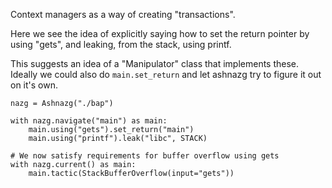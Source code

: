 Context managers as a way of creating "transactions".

Here we see the idea of explicitly saying how to set the return
pointer by using "gets", and leaking, from the stack, using printf.

This suggests an idea of a "Manipulator" class that implements
these. Ideally we could also do `main.set_return` and let
ashnazg try to figure it out on it's own.

```
nazg = Ashnazg("./bap")

with nazg.navigate("main") as main:
    main.using("gets").set_return("main")
    main.using("printf").leak("libc", STACK)

# We now satisfy requirements for buffer overflow using gets
with nazg.current() as main:
    main.tactic(StackBufferOverflow(input="gets"))
```
